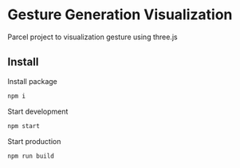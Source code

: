 # Gesture Generation Visualization

Parcel project to visualization gesture using three.js

## Install

Install package

```bash
npm i
```

Start development

```bash
npm start
```

Start production

```bash
npm run build
```
